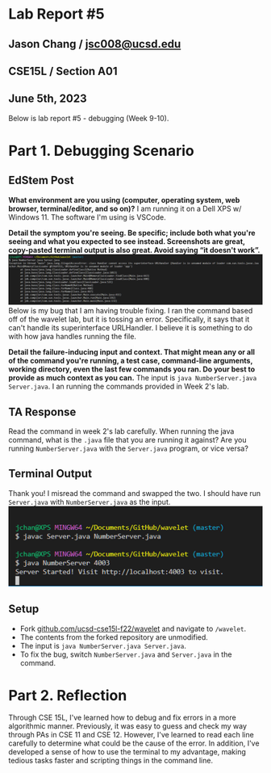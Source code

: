 # Lab Report #5
## Jason Chang / jsc008@ucsd.edu
## CSE15L / Section A01
## June 5th, 2023

Below is lab report #5 - debugging (Week 9-10).


# Part 1. Debugging Scenario
## EdStem Post
**What environment are you using (computer, operating system, web browser, terminal/editor, and so on)?**
I am running it on a Dell XPS w/ Windows 11. The software I'm using is VSCode.

**Detail the symptom you're seeing. Be specific; include both what you're seeing and what you expected to see instead. Screenshots are great, copy-pasted terminal output is also great. Avoid saying “it doesn't work”.**
![enter image description here](https://github.com/JC01010/cse15l-lab-reports/blob/main/cse15llab1_1.png?raw=true)
Below is my bug that I am having trouble fixing. I ran the command based off of the wavelet lab, but it is tossing an error. Specifically, it says that it can't handle its superinterface URLHandler. I believe it is something to do with how java handles running the file.

**Detail the failure-inducing input and context. That might mean any or all of the command you're running, a test case, command-line arguments, working directory, even the last few commands you ran. Do your best to provide as much context as you can.**
The input is `java NumberServer.java Server.java`. I an running the commands provided in Week 2's lab.

## TA Response
Read the command in week 2's lab carefully. When running the java command, what is the `.java` file that you are running it against? Are you running `NumberServer.java` with the `Server.java` program, or vice versa?
## Terminal Output
Thank you! I misread the command and swapped the two. I should have run `Server.java` with `NumberServer.java` as the input.
![enter image description here](https://github.com/JC01010/cse15l-lab-reports/blob/main/cse15llab1_2.png?raw=true)
## Setup
- Fork [github.com/ucsd-cse15l-f22/wavelet](https://github.com/ucsd-cse15l-f22/wavelet) and navigate to `/wavelet`.
- The contents from the forked repository are unmodified.
- The input is `java NumberServer.java Server.java`.
- To fix the bug, switch `NumberServer.java` and `Server.java` in the command.

# Part 2. Reflection
Through CSE 15L, I've learned how to debug and fix errors in a more algorithmic manner. Previously, it was easy to guess and check my way through PAs in CSE 11 and CSE 12. However, I've learned to read each line carefully to determine what could be the cause of the error. In addition, I've developed a sense of how to use the terminal to my advantage, making tedious tasks faster and scripting things in the command line.
